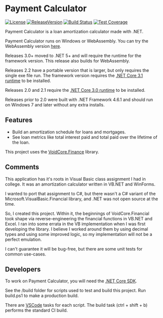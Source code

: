 # Payment Calculator

[![License](https://img.shields.io/github/license/void-type/PaymentCalculator.svg)](https://github.com/void-type/PaymentCalculator/blob/main/LICENSE.txt)
[![ReleaseVersion](https://img.shields.io/github/release/void-type/PaymentCalculator.svg)](https://github.com/void-type/PaymentCalculator/releases)
[![Build Status](https://img.shields.io/azure-devops/build/void-type/VoidCore/19/main)](https://dev.azure.com/void-type/VoidCore/_build/latest?definitionId=19&branchName=main)
[![Test Coverage](https://img.shields.io/azure-devops/coverage/void-type/VoidCore/19/main)](https://dev.azure.com/void-type/VoidCore/_build/latest?definitionId=19&branchName=main)

Payment Calculator is a loan amortization calculator made with .NET.

Payment Calculator runs on Windows or WebAssembly. You can try the WebAssembly version [here](https://void-type.net/payment_calculator).

Releases 3.0+ moved to .NET 5+ and will require the runtime for the framework version. This release also builds for WebAssembly.

Releases 2.2 have a portable version that is larger, but only requires the single exe file run. The framework version requires the [.NET Core 3.1 runtime](https://dotnet.microsoft.com/download/dotnet-core/3.1) to be installed.

Releases 2.0 and 2.1 require the [.NET Core 3.0 runtime](https://dotnet.microsoft.com/download/dotnet-core/3.0) to be installed.

Releases prior to 2.0 were built with .NET Framework 4.6.1 and should run on Windows 7 and later without any extra installs.

## Features

* Build an amortization schedule for loans and mortgages.
* See loan metrics like total interest paid and total paid over the lifetime of the loan.

This project uses the [VoidCore.Finance](https://github.com/void-type/VoidCore) library.

## Comments

This application has it's roots in Visual Basic class assignment I had in college. It was an amortization calculator written in VB.NET and WinForms.

I wanted to port that assignment to C#, but there wasn't a C# variant of the Microsoft.VisualBasic.Financial library, and .NET was not open source at the time.

So, I created this project. Within it, the beginnings of VoidCore.Financial took shape via reverse-engineering the financial functions in VB.NET and Excel. I ran into some errata in the VB implementation when I was first developing the library. I believe I worked around them by using decimal types and using some improved logic, so my implementation will not be a perfect emulation.

I can't guarantee it will be bug-free, but there are some unit tests for common use-cases.

## Developers

To work on Payment Calculator, you will need the [.NET Core SDK](https://dotnet.microsoft.com/download).

See the /build folder for scripts used to test and build this project. Run build.ps1 to make a production build.

There are [VSCode](https://code.visualstudio.com/) tasks for each script. The build task (ctrl + shift + b) performs the standard CI build.

